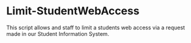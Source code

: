 ﻿# Limit-StudentWebAccess
This script allows and staff to limit a students web access via a request made in our Student Information System.
